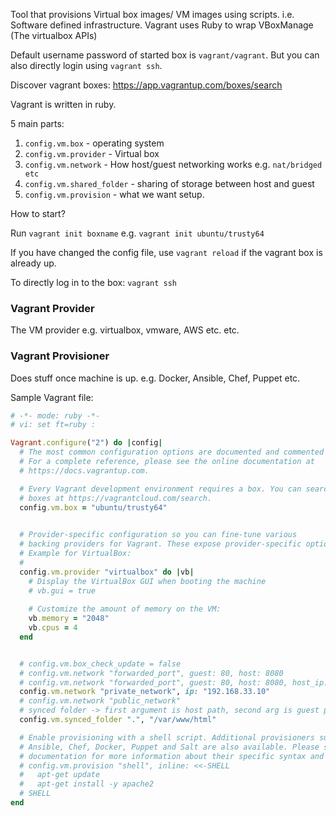 Tool that provisions Virtual box images/ VM images using scripts. i.e. Software defined infrastructure.
Vagrant uses Ruby to wrap VBoxManage (The virtualbox APIs)

Default username password of started box is `vagrant/vagrant`.
But you can also directly login using `vagrant ssh`.

Discover vagrant boxes: https://app.vagrantup.com/boxes/search

Vagrant is written in ruby.

5 main parts:
1. `config.vm.box` - operating system
2. `config.vm.provider` - Virtual box
3. `config.vm.network` - How host/guest networking works e.g. `nat/bridged etc`
4. `config.vm.shared_folder` - sharing of storage between host and guest
5. `config.vm.provision` - what we want setup.

How to start?

Run `vagrant init boxname`
e.g. `vagrant init ubuntu/trusty64`

If you have changed the config file,
use `vagrant reload` if the vagrant box is already up.

To directly log in to the box: 
`vagrant ssh`

### Vagrant Provider

The VM provider e.g. virtualbox, vmware, AWS etc. etc.

### Vagrant Provisioner

Does stuff once machine is up. e.g. Docker, Ansible, Chef, Puppet etc.

Sample Vagrant file:
```rb
# -*- mode: ruby -*-
# vi: set ft=ruby :

Vagrant.configure("2") do |config|
  # The most common configuration options are documented and commented below.
  # For a complete reference, please see the online documentation at
  # https://docs.vagrantup.com.

  # Every Vagrant development environment requires a box. You can search for
  # boxes at https://vagrantcloud.com/search.
  config.vm.box = "ubuntu/trusty64"

  
  # Provider-specific configuration so you can fine-tune various
  # backing providers for Vagrant. These expose provider-specific options.
  # Example for VirtualBox:
  #
  config.vm.provider "virtualbox" do |vb|
    # Display the VirtualBox GUI when booting the machine
    # vb.gui = true
  
    # Customize the amount of memory on the VM:
    vb.memory = "2048"
    vb.cpus = 4
  end


  # config.vm.box_check_update = false
  # config.vm.network "forwarded_port", guest: 80, host: 8080
  # config.vm.network "forwarded_port", guest: 80, host: 8080, host_ip: "127.0.0.1"
  config.vm.network "private_network", ip: "192.168.33.10"
  # config.vm.network "public_network"
  # synced folder -> first argument is host path, second arg is guest path
  config.vm.synced_folder ".", "/var/www/html"

  # Enable provisioning with a shell script. Additional provisioners such as
  # Ansible, Chef, Docker, Puppet and Salt are also available. Please see the
  # documentation for more information about their specific syntax and use.
  # config.vm.provision "shell", inline: <<-SHELL
  #   apt-get update
  #   apt-get install -y apache2
  # SHELL
end
```